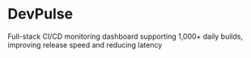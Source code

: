 # DevPulse
Full-stack CI/CD monitoring dashboard supporting 1,000+ daily builds, improving release speed and reducing latency
